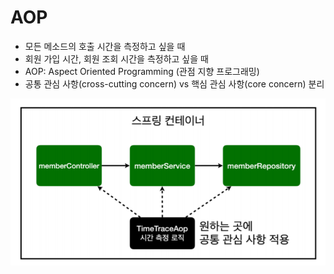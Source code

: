 AOP
==================
* 모든 메소드의 호출 시간을 측정하고 싶을 때
* 회원 가입 시간, 회원 조회 시간을 측정하고 싶을 때
* AOP: Aspect Oriented Programming (관점 지향 프로그래밍)
* 공통 관심 사항(cross-cutting concern) vs 핵심 관심 사항(core concern) 분리

![2.PNG](./images/2.PNG)

